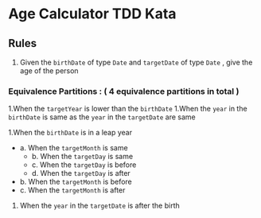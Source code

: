# Age Calculator TDD Kata

## Rules

1. Given the `birthDate` of type `Date` and `targetDate` of type `Date` , give the age of the person

### Equivalence Partitions  :  ( 4 equivalence partitions in total )
1.When the `targetYear` is lower than the `birthDate` 
1.When the `year` in the `birthDate` is same as  the `year` in the `targetDate` are same

1.When the `birthDate` is in a leap year
   - a. When the `targetMonth` is same
     - b. When the `targetDay` is same
     - c. When the `targetDay` is before
     - d. When the `targetDay` is after
   - b. When the `targetMonth` is before
   - c. When the `targetMonth` is after
1. When the `year` in the `targetDate` is after the birth 
